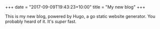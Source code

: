 +++
date = "2017-09-09T19:43:23+10:00"
title = "My new blog"
+++

This is my new blog, powered by Hugo, a go static website generator. You probably
heard of it. It's *super* fast.




